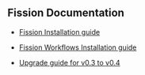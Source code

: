 ## Fission Documentation

- [Fission Installation guide](install)

- [Fission Workflows Installation guide](install-workflows)

- [Upgrade guide for v0.3 to v0.4](upgrade-from-v0.3)

